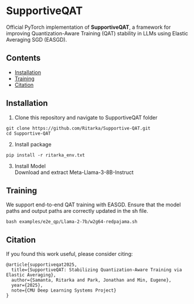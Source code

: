 # SupportiveQAT
Official PyTorch implementation of **SupportiveQAT**, a framework for improving Quantization-Aware Training (QAT) stability in LLMs using Elastic Averaging SGD (EASGD).

## Contents
- [Installation](#installation)
- [Training](#training)
- [Citation](#citation)

## Installation
1. Clone this repository and navigate to SupportiveQAT folder
```
git clone https://github.com/Ritarka/Supportive-QAT.git
cd Supportive-QAT
```

2. Install package
```
pip install -r ritarka_env.txt
```

3. Install Model <br>
Download and extract Meta-Llama-3-8B-Instruct

## Training
We support end-to-end QAT training with EASGD. Ensure that the model paths and output paths are correctly updated in the sh file.
```
bash examples/e2e_qp/Llama-2-7b/w2g64-redpajama.sh
```

## Citation
If you found this work useful, please consider citing:
```
@article{supportiveqat2025,
  title={SupportiveQAT: Stabilizing Quantization-Aware Training via Elastic Averaging},
  author={Samanta, Ritarka and Park, Jonathan and Min, Eugene},
  year={2025},
  note={CMU Deep Learning Systems Project}
}
